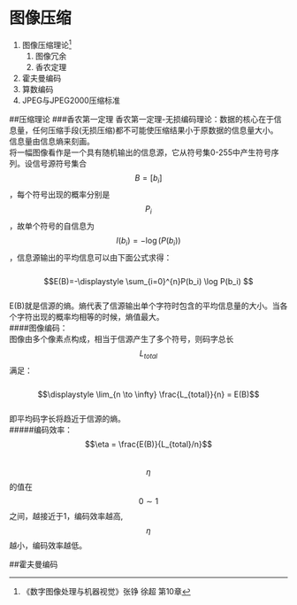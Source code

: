 # 图像压缩

1. 图像压缩理论[^1]
   1. 图像冗余
   2. 香农定理
2. 霍夫曼编码
3. 算数编码
4. JPEG与JPEG2000压缩标准    

##压缩理论
###香农第一定理
香农第一定理-无损编码理论：数据的核心在于信息量，任何压缩手段(无损压缩)都不可能使压缩结果小于原数据的信息量大小。  
信息量由信息熵来刻画。  
将一幅图像看作是一个具有随机输出的信息源，它从符号集0-255中产生符号序列。设信号源符号集合$$B=[b_i]$$，每个符号出现的概率分别是$$P_i$$，故单个符号的自信息为$$I(b_i)=-\log(P(b_i))$$，信息源输出的平均信息可以由下面公式求得：  
&emsp;&emsp;$$E(B)=-\displaystyle \sum_{i=0}^{n}P(b_i) \log P(b_i) $$   
E(B)就是信源的熵。熵代表了信源输出单个字符时包含的平均信息量的大小。当各个字符出现的概率均相等的时候，熵值最大。  
####图像编码：  
图像由多个像素点构成，相当于信源产生了多个符号，则码字总长$$L_{total}$$满足：  
&emsp;&emsp;$$\displaystyle \lim_{n \to \infty} \frac{L_{total}}{n} = E(B)$$   
即平均码字长将趋近于信源的熵。  
#####编码效率： 
&emsp;&emsp;$$\eta = \frac{E(B)}{L_{total}/n}$$   
$$\eta$$的值在$$0\sim 1$$之间，越接近于1，编码效率越高,$$\eta$$越小，编码效率越低。  

##霍夫曼编码
[^1]: 《数字图像处理与机器视觉》张铮 徐超 第10章




